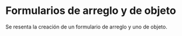 # Formularios de arreglo y de objeto
Se resenta la creación de un formulario de arreglo y uno de objeto.
